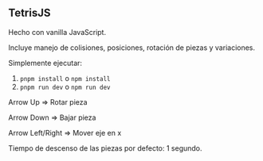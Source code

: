 ## TetrisJS
Hecho con vanilla JavaScript.

Incluye manejo de colisiones, posiciones, rotación de piezas y variaciones.

Simplemente ejecutar:

1. `pnpm install` o `npm install`
2. `pnpm run dev` o `npm run dev`

Arrow Up => Rotar pieza

Arrow Down => Bajar pieza

Arrow Left/Right => Mover eje en x

Tiempo de descenso de las piezas por defecto: 1 segundo.
